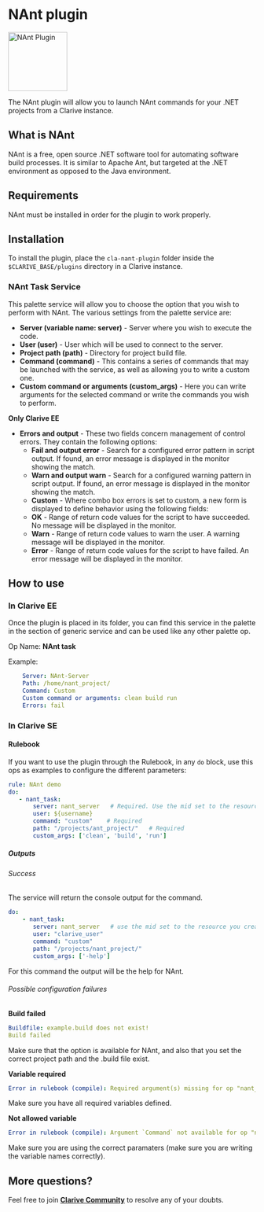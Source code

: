 # NAnt plugin

<img src="https://cdn.rawgit.com/clarive/cla-nant-plugin/master/public/icon/nant.svg?sanitize=true" alt="NAnt Plugin" title="NAnt Plugin" width="120" height="120">

The NAnt plugin will allow you to launch NAnt commands for your .NET projects from a Clarive instance.

## What is NAnt

NAnt is a free, open source .NET software tool for automating software build processes. It is similar to Apache Ant, but
targeted at the .NET environment as opposed to the Java environment.

## Requirements

NAnt must be installed in order for the plugin to work properly.

## Installation

To install the plugin, place the `cla-nant-plugin` folder inside the `$CLARIVE_BASE/plugins` directory in a Clarive
instance.

### NAnt Task Service

This palette service will allow you to choose the option that you wish to perform with NAnt. The various settings from
the palette service are:

- **Server (variable name: server)** - Server where you wish to execute the code. 
- **User (user)** - User which will be used to connect to the server.
- **Project path (path)** - Directory for project build file.
- **Command (command)** - This contains a series of commands that may be launched with the service, as well as allowing you to
  write a custom one.
- **Custom command or arguments (custom_args)** - Here you can write arguments for the selected command or write the commands you wish
  to perform.

**Only Clarive EE**

- **Errors and output** - These two fields concern management of control errors. They contain the following options:
   - **Fail and output error** - Search for a configured error pattern in script output. If found, an error message is
     displayed in the monitor showing the match.
   - **Warn and output warn** - Search for a configured warning pattern in script output. If found, an error message is
     displayed in the monitor showing the match.
   - **Custom** - Where combo box errors is set to custom, a new form is displayed to define behavior using the
     following fields:
   - **OK** - Range of return code values for the script to have succeeded. No message will be displayed in the monitor.
   - **Warn** - Range of return code values to warn the user. A warning message will be displayed in the monitor.
   - **Error** - Range of return code values for the script to have failed. An error message will be displayed in the
     monitor.

## How to use

### In Clarive EE

Once the plugin is placed in its folder, you can find this service in the palette in the section of generic service and can be used like any other palette op.

Op Name: **NAnt task**

Example:

```yaml
    Server: NAnt-Server
    Path: /home/nant_project/
    Command: Custom
    Custom command or arguments: clean build run
    Errors: fail
``` 

### In Clarive SE

#### Rulebook

If you want to use the plugin through the Rulebook, in any `do` block, use this ops as examples to configure the different parameters:

```yaml
rule: NAnt demo
do:
   - nant_task:
       server: nant_server   # Required. Use the mid set to the resource you created
       user: ${username}
       command: "custom"    # Required
       path: "/projects/ant_project/"   # Required
       custom_args: ['clean', 'build', 'run']
```

##### Outputs

###### Success

The service will return the console output for the command.

```yaml
do:
    - nant_task:
       server: nant_server   # use the mid set to the resource you created
       user: "clarive_user"
       command: "custom"
       path: "/projects/nant_project/"
       custom_args: ['-help']
```

For this command the output will be the help for NAnt.

###### Possible configuration failures

**Build failed**

```yaml
Buildfile: example.build does not exist!
Build failed
```

Make sure that the option is available for NAnt, and also that you set the correct project path and the .build file exist.

**Variable required**

```yaml
Error in rulebook (compile): Required argument(s) missing for op "nant_task": "command"
```

Make sure you have all required variables defined.

**Not allowed variable**

```yaml
Error in rulebook (compile): Argument `Command` not available for op "nant_task"
```

Make sure you are using the correct paramaters (make sure you are writing the variable names correctly).

## More questions?

Feel free to join **[Clarive Community](https://community.clarive.com/)** to resolve any of your doubts.